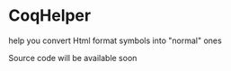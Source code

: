 # CoqHelper
help you convert Html format symbols into "normal" ones


Source code will be available soon
